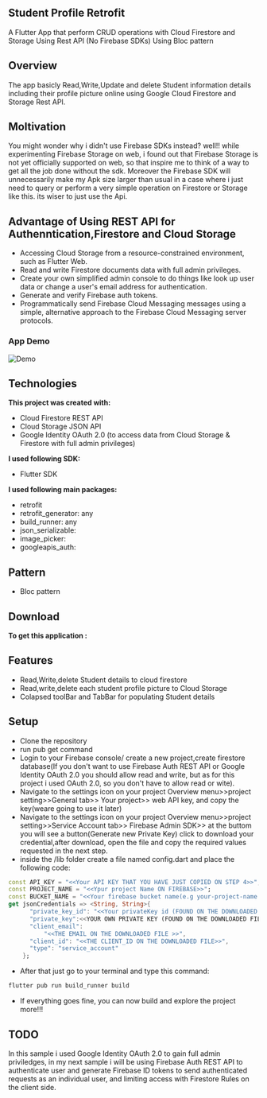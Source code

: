 ## Student Profile Retrofit

A Flutter App that perform CRUD operations with Cloud Firestore and Storage Using Rest API (No Firebase SDKs) Using Bloc pattern

## Overview
The app basicly Read,Write,Update and delete Student information details including their profile picture online using Google Cloud Firestore and Storage Rest API.

## Moltivation
You might wonder why i didn't use Firebase SDKs instead? well!! while experimenting Firebase Storage on web, i found out that Firebase Storage is not yet officially supported on web, so that inspire me to think of a way to get all the job done without the sdk. Moreover the Firebase SDK will unnecessarily make my Apk size larger than usual in a case where i just need to query or perform a very simple operation on Firestore or Storage like this. its wiser to just use the Api.

## Advantage of Using REST API for Authenntication,Firestore and Cloud Storage
* Accessing Cloud Storage from a resource-constrained environment, such as Flutter Web. 
* Read and write Firestore documents data with full admin privileges.
* Create your own simplified admin console to do things like look up user data or change a user's email address for authentication.
* Generate and verify Firebase auth tokens.
* Programmatically send Firebase Cloud Messaging messages using a simple, alternative approach to the Firebase Cloud Messaging server protocols.


### App Demo
 ![Demo](url)

## Technologies
**This project was created with:**
* Cloud Firestore REST API
* Cloud Storage JSON API
* Google Identity OAuth 2.0 (to access data from Cloud Storage & Firestore with full admin privileges)

**I used following SDK:**
* Flutter SDK

**I used following main packages:**
* retrofit
* retrofit_generator: any
* build_runner: any
* json_serializable:
* image_picker:
* googleapis_auth:

## Pattern
* Bloc pattern

## Download
**To get this application :**


## Features
* Read,Write,delete Student details to cloud firestore
* Read,write,delete each student profile picture to Cloud Storage
* Colapsed toolBar and TabBar for populating Student details

## Setup
* Clone the repository
* run pub get command
* Login to your Firebase console/ create a new project,create firestore database(If you don't want to use Firebase Auth REST API or Google Identity OAuth 2.0 you should allow  read and write, but as for this project i used OAuth 2.0, so you don't have to allow read or wite).
* Navigate to the settings icon on your project Overview menu>>project setting>>General tab>> Your project>> web API key, and copy the key(weare going to use it later)
* Navigate to the settings icon on your project Overview menu>>project setting>>Service Account tab>> Firebase Admin SDK>> at the buttom you will see a 
  button(Generate new Private Key) click to download your credential,after download, open the file and copy the required values requested in the next step.
* inside the /lib folder create a file named config.dart and place the following code:
``` Dart
const API_KEY = "<<Your API KEY THAT YOU HAVE JUST COPIED ON STEP 4>>";
const PROJECT_NAME = "<<Ypur project Name ON FIREBASE>>";
const BUCKET_NAME = "<<Your firebase bucket name(e.g your-project-name.appspot.com)>>";
get jsonCredentials => <String, String>{
      "private_key_id": "<<Your privateKey id (FOUND ON THE DOWNLOADED FILE)>>",
      "private_key":<<YOUR OWN PRIVATE KEY (FOUND ON THE DOWNLOADED FILE)>>",
      "client_email":
          "<<THE EMAIL ON THE DOWNLOADED FILE >>",
      "client_id": "<<THE CLIENT_ID ON THE DOWNLOADED FILE>>",
      "type": "service_account"
    };
```
* After that just go to your terminal and type this command: 
```cmd
flutter pub run build_runner build
```
* If everything goes fine, you can now build and explore the project more!!!

## TODO
In this sample i used Google Identity OAuth 2.0 to gain full admin priviledges, in my next sample i will be using Firebase Auth REST API to authenticate user and generate Firebase ID tokens to send authenticated requests as an individual user, and limiting access with Firestore Rules on the client side.

